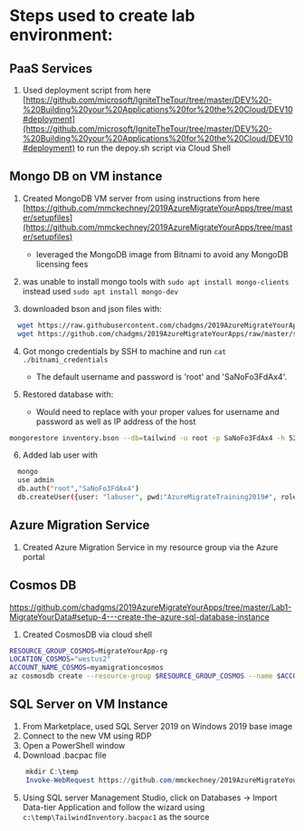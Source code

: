 # Steps used to create lab environment:

## PaaS Services

1. Used deployment script from here [https://github.com/microsoft/IgniteTheTour/tree/master/DEV%20-%20Building%20your%20Applications%20for%20the%20Cloud/DEV10#deployment](https://github.com/microsoft/IgniteTheTour/tree/master/DEV%20-%20Building%20your%20Applications%20for%20the%20Cloud/DEV10#deployment) to run the depoy.sh script via Cloud Shell

## Mongo DB on VM instance


1. Created MongoDB VM server from using instructions from here [https://github.com/mmckechney/2019AzureMigrateYourApps/tree/master/setupfiles](https://github.com/mmckechney/2019AzureMigrateYourApps/tree/master/setupfiles)

    - leveraged the MongoDB image from Bitnami to avoid any MongoDB licensing fees
2. was unable to install mongo tools with `sudo apt install mongo-clients` instead used `sudo apt install mongo-dev`

3. downloaded bson and json files with:

```bash
  wget https://raw.githubusercontent.com/chadgms/2019AzureMigrateYourApps/master/setupfiles/inventory.metadata.json
  wget https://github.com/chadgms/2019AzureMigrateYourApps/raw/master/setupfiles/inventory.bson
```

4. Got mongo credentials by SSH to machine and run `cat ./bitnami_credentials`
    - The default username and password is 'root' and 'SaNoFo3FdAx4'.

5. Restored database with:

   - Would need to replace with your proper values for username and password as well as IP address of the host

```bash
mongorestore inventory.bson --db=tailwind -u root -p SaNoFo3FdAx4 -h 52.151.0.33
```

6. Added lab user with

```bash
  mongo
  use admin
  db.auth("root","SaNoFo3FdAx4")
  db.createUser({user: "labuser", pwd:"AzureMigrateTraining2019#", roles:[{role: "read", db:"tailwind"}]})
```
## Azure Migration Service

1. Created Azure Migration Service in my resource group via the Azure portal

## Cosmos DB
https://github.com/chadgms/2019AzureMigrateYourApps/tree/master/Lab1-MigrateYourData#setup-4---create-the-azure-sql-database-instance

1. Created CosmosDB via cloud shell

```bash
RESOURCE_GROUP_COSMOS=MigrateYourApp-rg
LOCATION_COSMOS="westus2"
ACCOUNT_NAME_COSMOS=myamigrationcosmos
az cosmosdb create --resource-group $RESOURCE_GROUP_COSMOS --name $ACCOUNT_NAME_COSMOS --kind MongoDB --locations regionName=$LOCATION_COSMOS
```

## SQL Server on VM Instance 

1. From Marketplace, used SQL Server 2019 on Windows 2019 base image
2. Connect to the new VM using RDP 
3. Open a PowerShell window
4. Download .bacpac file

```PowerShell
    mkdir C:\temp
    Invoke-WebRequest https://github.com/mmckechney/2019AzureMigrateYourApps/raw/master/setupfiles/TailwindInventory.bacpac -O c:\temp\TailwindInventory.bacpac1
```

5. Using SQL server Management Studio, click on Databases -> Import Data-tier Application and follow the wizard using `c:\temp\TailwindInventory.bacpac1` as the source